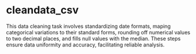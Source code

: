 # cleandata_csv
This data cleaning task involves standardizing date formats, maping categorical variations to their standard forms, rounding off numerical values to two decimal places, and fills null values with the median. These steps ensure data uniformity and accuracy, facilitating reliable analysis.
